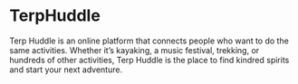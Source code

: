 # TerpHuddle
Terp Huddle is an online platform that connects people who want to do the same activities. Whether it’s kayaking, a music festival, trekking, or hundreds of other activities, Terp Huddle is the place to find kindred spirits and start your next adventure.
